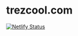 # trezcool.com

[![Netlify Status](https://api.netlify.com/api/v1/badges/d0aacfb6-a2e0-42e2-ac48-374430d0a182/deploy-status)](https://app.netlify.com/sites/vigorous-wozniak-dd4941/deploys)
